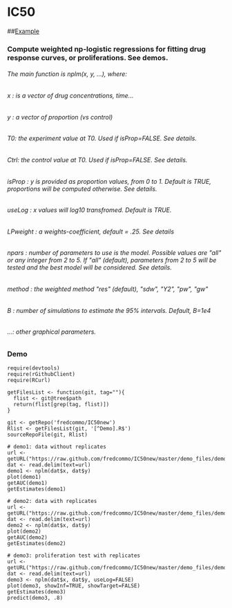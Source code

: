 [Example]: https://github.com/fredcommo/IC50new/blob/master/example.png
# IC50
##[Example]

### Compute weighted np-logistic regressions for fitting drug response curves, or proliferations. See demos.
###### The main function is nplm(x, y, ...), where:
###### x : is a vector of drug concentrations, time...
###### y : a vector of proportion (vs control)
###### T0: the experiment value at T0. Used if isProp=FALSE. See details.
###### Ctrl: the control value at T0. Used if isProp=FALSE. See details.
###### isProp : y is provided as proportion values, from 0 to 1. Default is TRUE, proportions will be computed otherwise. See details.
###### useLog : x values will log10 transfromed. Default is TRUE.
###### LPweight : a weights-coefficient, default = .25. See details
###### npars : number of parameters to use is the model. Possible values are "all" or any integer from 2 to 5. If "all" (default), parameters from 2 to 5 will be tested and the best model will be considered. See details.
###### method : the weighted method "res" (default), "sdw", "Y2", "pw", "gw"
###### B : number of simulations to estimate the 95% intervals. Default, B=1e4
###### ...: other graphical parameters.

### Demo

```
require(devtools)
require(rGithubClient)
require(RCurl)
```
```
getFilesList <- function(git, tag=""){
  flist <- git@tree$path
  return(flist[grep(tag, flist)])
}

git <- getRepo('fredcommo/IC50new')
Rlist <- getFilesList(git, '[^Demo].R$')
sourceRepoFile(git, Rlist)
```

```
# demo1: data without replicates
url <- getURL("https://raw.github.com/fredcommo/IC50new/master/demo_files/demo1.csv")
dat <- read.delim(text=url)
demo1 <- nplm(dat$x, dat$y)
plot(demo1)
getAUC(demo1)
getEstimates(demo1)
```

```
# demo2: data with replicates
url <- getURL("https://raw.github.com/fredcommo/IC50new/master/demo_files/demo2.csv")
dat <- read.delim(text=url)
demo2 <- nplm(dat$x, dat$y)
plot(demo2)
getAUC(demo2)
getEstimates(demo2)
```

```
# demo3: proliferation test with replicates
url <- getURL("https://raw.github.com/fredcommo/IC50new/master/demo_files/demo3.csv")
dat <- read.delim(text=url)
demo3 <- nplm(dat$x, dat$y, useLog=FALSE)
plot(demo3, showInf=TRUE, showTarget=FALSE)
getEstimates(demo3)
predict(demo3, .8)
```
